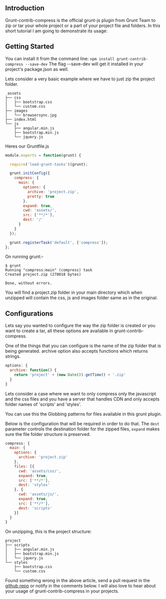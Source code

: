 ## Introduction

Grunt-contrib-compress is the official grunt-js plugin from Grunt Team to zip or tar your whole project or a part of your project file and folders.
In this short tutorial I am going to demonstrate its usage:

## Getting Started

You can install it from the command line:
`npm install grunt-contrib-compress --save-dev`
 The flag --save-dev will get it installed in your project's package.json as well.

Lets consider a very basic example where we have to just zip the project folder.

```
 assets
├── css
│   ├── bootstrap.css
│   └── custom.css
├── images
│   └── browsersync.jpg
├── index.html
└── js
    ├── angular.min.js
    ├── bootstrap.min.js
    └── jquery.js
```

Heres our Gruntfile.js

```js
module.exports = function(grunt) {

  require('load-grunt-tasks')(grunt);

  grunt.initConfig({
    compress: {
      main: {
        options: {
          archive: 'project.zip',
          pretty: true
        },
        expand: true,
        cwd: 'assets/',
        src: ['**/*'],
        dest: '/'
      }
    }
  });

  grunt.registerTask('default', ['compress']);
};
```

On running grunt:-

```
$ grunt
Running "compress:main" (compress) task
Created project.zip (278018 bytes)

Done, without errors.
```

You will find a project.zip folder in your main directory which when unzipped will contain the css, js and images folder same as in the original.

## Configurations

Lets say you wanted to configure the way the zip folder is created or you want to create a tar, all these options are available in grunt-contrib-compress.

One of the things that you can configure is the name of the zip folder that is being generated.
archive option also accepts functions which returns strings.
```js
options: {
  archive: function() {
    return 'project' + (new Date()).getTime() + '.zip'
  }
}
```

Lets consider a case where we want to only compress only the javascript and the css files and you have a server that handles CDN and only accepts folder names of 'scripts' and 'styles'.

You can use this the Globbing patterns for files available in this grunt plugin.

Below is the configuration that will be required in order to do that.
The `dest` parameter controls the destination folder for the zipped files, `expand` makes sure the file folder structure is preserved.

```js
compress: {
  main: {
    options: {
      archive: 'project.zip'
    },
    files: [{
      cwd: 'assets/css/',
      expand: true,
      src: ['**/*'],
      dest: 'styles'
    }, {
      cwd: 'assets/js/',
      expand: true,
      src: ['**/*'],
      dest: 'scripts'
    }]
  }
}
```

On unzipping, this is the project structure:
```
project
├── scripts
│   ├── angular.min.js
│   ├── bootstrap.min.js
│   └── jquery.js
└── styles
    ├── bootstrap.css
    └── custom.css
```
Found something wrong in the above article, send a pull request in the [github repo](http://github.com/kanakiyajay/grunt-tasks/24-grunt-contrib-compress/) or notify in the comments below.
I will also love to hear about your usage of grunt-contrib-compress in your projects.
